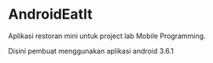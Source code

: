 # AndroidEatIt
Aplikasi restoran mini untuk project lab Mobile Programming.

Disini pembuat menggunakan aplikasi android 3.6.1 